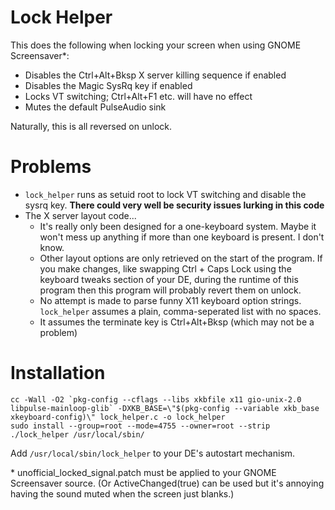 # Lock Helper
This does the following when locking your screen when using GNOME Screensaver\*:

* Disables the Ctrl+Alt+Bksp X server killing sequence if enabled
* Disables the Magic SysRq key if enabled
* Locks VT switching; Ctrl+Alt+F1 etc. will have no effect
* Mutes the default PulseAudio sink

Naturally, this is all reversed on unlock.

# Problems

* `lock_helper` runs as setuid root to lock VT switching and disable the sysrq key. **There could very well be security issues lurking in this code**
* The X server layout code...
    * It's really only been designed for a one-keyboard system. Maybe it won't mess up anything if more than one keyboard is present. I don't know.
    * Other layout options are only retrieved on the start of the program. If you make changes, like swapping Ctrl + Caps Lock using the keyboard tweaks section of your DE, during the runtime of this program then this program will probably revert them on unlock.
    * No attempt is made to parse funny X11 keyboard option strings. `lock_helper` assumes a plain, comma-seperated list with no spaces.
    * It assumes the terminate key is Ctrl+Alt+Bksp (which may not be a problem)

# Installation

```
cc -Wall -O2 `pkg-config --cflags --libs xkbfile x11 gio-unix-2.0 libpulse-mainloop-glib` -DXKB_BASE=\"$(pkg-config --variable xkb_base xkeyboard-config)\" lock_helper.c -o lock_helper
sudo install --group=root --mode=4755 --owner=root --strip ./lock_helper /usr/local/sbin/
```

Add `/usr/local/sbin/lock_helper` to your DE's autostart mechanism.

\* unofficial_locked_signal.patch must be applied to your GNOME Screensaver source. (Or ActiveChanged(true) can be used but it's annoying having the sound muted when the screen just blanks.)
